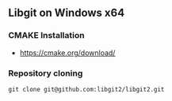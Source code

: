 ## Libgit on Windows x64

### CMAKE Installation

* https://cmake.org/download/

### Repository cloning

```
git clone git@github.com:libgit2/libgit2.git
```

